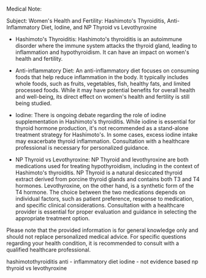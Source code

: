 Medical Note:

Subject: Women's Health and Fertility: Hashimoto's Thyroiditis, Anti-Inflammatory Diet, Iodine, and NP Thyroid vs Levothyroxine

- Hashimoto's Thyroiditis: Hashimoto's thyroiditis is an autoimmune disorder where the immune system attacks the thyroid gland, leading to inflammation and hypothyroidism. It can have an impact on women's health and fertility.

- Anti-inflammatory Diet: An anti-inflammatory diet focuses on consuming foods that help reduce inflammation in the body. It typically includes whole foods, such as fruits, vegetables, fish, healthy fats, and limited processed foods. While it may have potential benefits for overall health and well-being, its direct effect on women's health and fertility is still being studied.

- Iodine: There is ongoing debate regarding the role of iodine supplementation in Hashimoto's thyroiditis. While iodine is essential for thyroid hormone production, it's not recommended as a stand-alone treatment strategy for Hashimoto's. In some cases, excess iodine intake may exacerbate thyroid inflammation. Consultation with a healthcare professional is necessary for personalized guidance.

- NP Thyroid vs Levothyroxine: NP Thyroid and levothyroxine are both medications used for treating hypothyroidism, including in the context of Hashimoto's thyroiditis. NP Thyroid is a natural desiccated thyroid extract derived from porcine thyroid glands and contains both T3 and T4 hormones. Levothyroxine, on the other hand, is a synthetic form of the T4 hormone. The choice between the two medications depends on individual factors, such as patient preference, response to medication, and specific clinical considerations. Consultation with a healthcare provider is essential for proper evaluation and guidance in selecting the appropriate treatment option.

Please note that the provided information is for general knowledge only and should not replace personalized medical advice. For specific questions regarding your health condition, it is recommended to consult with a qualified healthcare professional.



hashimotothyroiditis
anti - inflammatory diet
iodine - not evidence based
np thyroid vs levothyroxine